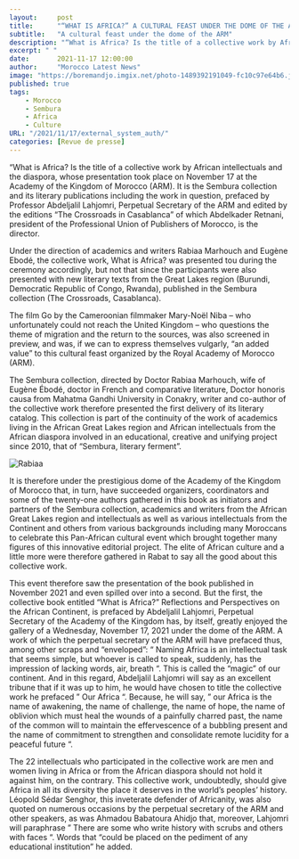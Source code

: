 ```yaml
---
layout:     post
title:      "“WHAT IS AFRICA?” A CULTURAL FEAST UNDER THE DOME OF THE ARM"
subtitle:   "A cultural feast under the dome of the ARM"
description: "“What is Africa? Is the title of a collective work by African intellectuals and the diaspora, whose presentation took place on November 17 at the Academy of the Kingdom of Morocco (ARM). It is the Sembura collection and its literary publications including the work in question, prefaced by Professor Abdeljalil Lahjomri, Perpetual Secretary of the ARM and edited by the editions “The Crossroads in Casablanca” of which Abdelkader Retnani, president of the Professional Union of Publishers of Morocco, is the director."
excerpt: " "
date:       2021-11-17 12:00:00
author:     "Morocco Latest News"
image: "https://boremandjo.imgix.net/photo-1489392191049-fc10c97e64b6.jpg"
published: true 
tags:
    - Morocco
    - Sembura
    - Africa
    - Culture
URL: "/2021/11/17/external_system_auth/"
categories: [Revue de presse]    
---
```

“What is Africa? Is the title of a collective work by African intellectuals and the diaspora, whose presentation took place on November 17 at the Academy of the Kingdom of Morocco (ARM). It is the Sembura collection and its literary publications including the work in question, prefaced by Professor Abdeljalil Lahjomri, Perpetual Secretary of the ARM and edited by the editions “The Crossroads in Casablanca” of which Abdelkader Retnani, president of the Professional Union of Publishers of Morocco, is the director.

Under the direction of academics and writers Rabiaa Marhouch and Eugène Ebodé, the collective work, What is Africa? was presented tou during the ceremony accordingly, but not that since the participants were also presented with new literary texts from the Great Lakes region (Burundi, Democratic Republic of Congo, Rwanda), published in the Sembura collection (The Crossroads, Casablanca).

The film Go by the Cameroonian filmmaker Mary-Noël Niba – who unfortunately could not reach the United Kingdom – who questions the theme of migration and the return to the sources, was also screened in preview, and was, if we can to express themselves vulgarly, “an added value” to this cultural feast organized by the Royal Academy of Morocco (ARM).

The Sembura collection, directed by Doctor Rabiaa Marhouch, wife of Eugène Ébodé, doctor in French and comparative literature, Doctor honoris causa from Mahatma Gandhi University in Conakry, writer and co-author of the collective work therefore presented the first delivery of its literary catalog. This collection is part of the continuity of the work of academics living in the African Great Lakes region and African intellectuals from the African diaspora involved in an educational, creative and unifying project since 2010, that of “Sembura, literary ferment”.

<!--more-->
![Rabiaa](https://boremandjo.imgix.net/PHOTO-2021-11-22-12-34-32_3.jpg)

It is therefore under the prestigious dome of the Academy of the Kingdom of Morocco that, in turn, have succeeded organizers, coordinators and some of the twenty-one authors gathered in this book as initiators and partners of the Sembura collection, academics and writers from the African Great Lakes region and intellectuals as well as various intellectuals from the Continent and others from various backgrounds including many Moroccans to celebrate this Pan-African cultural event which brought together many figures of this innovative editorial project. The elite of African culture and a little more were therefore gathered in Rabat to say all the good about this collective work.

This event therefore saw the presentation of the book published in November 2021 and even spilled over into a second. But the first, the collective book entitled “What is Africa?” Reflections and Perspectives on the African Continent, is prefaced by Abdeljalil Lahjomri, Perpetual Secretary of the Academy of the Kingdom has, by itself, greatly enjoyed the gallery of a Wednesday, November 17, 2021 under the dome of the ARM. A work of which the perpetual secretary of the ARM will have prefaced thus, among other scraps and “enveloped”: “ Naming Africa is an intellectual task that seems simple, but whoever is called to speak, suddenly, has the impression of lacking words, air, breath “. This is called the “magic” of our continent. And in this regard, Abdeljalil Lahjomri will say as an excellent tribune that if it was up to him, he would have chosen to title the collective work he prefaced ” Our Africa “. Because, he will say, ” our Africa is the name of awakening, the name of challenge, the name of hope, the name of oblivion which must heal the wounds of a painfully charred past, the name of the common will to maintain the effervescence of a bubbling present and the name of commitment to strengthen and consolidate remote lucidity for a peaceful future “.


The 22 intellectuals who participated in the collective work are men and women living in Africa or from the African diaspora should not hold it against him, on the contrary. This collective work, undoubtedly, should give Africa in all its diversity the place it deserves in the world’s peoples’ history. Léopold Sédar Senghor, this inveterate defender of Africanity, was also quoted on numerous occasions by the perpetual secretary of the ARM and other speakers, as was Ahmadou Babatoura Ahidjo that, moreover, Lahjomri will paraphrase ” There are some who write history with scrubs and others with faces “. Words that “could be placed on the pediment of any educational institution” he added.